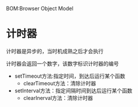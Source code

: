BOM:Browser Object Model

# 计时器

计时器是异步的，当时机成熟之后才会执行

计时器会返回一个数字，该数字标识计时器的编号

- setTimeout方法:指定时间，到达后运行某个函数
  - clearTimeout方法：清除计时器
- setInterval方法：指定间隔时间到达后运行某个函数
  - clearInerval方法：清除计时器